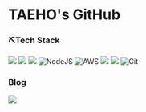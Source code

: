 <h1 align = "left">TAEHO's GitHub</h1>
<h3 align = "left">⛏️Tech Stack</h1>

<span align = "left">

<img src="https://img.shields.io/badge/java-4479A1?style=for-the-badge&logo=java&logoColor=white"> <img src="https://img.shields.io/badge/javascript-F7DF1E?style=for-the-badge&logo=javascript&logoColor=black"> <img src="https://img.shields.io/badge/react-61DAFB?style=for-the-badge&logo=react&logoColor=black"> ![NodeJS](https://img.shields.io/badge/node.js-6DA55F?style=for-the-badge&logo=node.js&logoColor=white) ![AWS](https://img.shields.io/badge/AWS-%23FF9900.svg?style=for-the-badge&logo=amazon-aws&logoColor=white)
<img src="https://img.shields.io/badge/html-E34F26?style=for-the-badge&logo=html5&logoColor=white">
<img src="https://img.shields.io/badge/css-1572B6?style=for-the-badge&logo=css3&logoColor=white"> 
![Git](https://img.shields.io/badge/git-%23F05033.svg?style=for-the-badge&logo=git&logoColor=white)
  
</span>

<h3 align = "left">Blog</h1>
<span align = "left"> 
  
[<img src="https://img.shields.io/badge/notion-181717?style=for-the-badge&logo=Notion&logoColor=white">](https://ribbon-alyssum-680.notion.site/e9d79fe7fdf04b4785fc9873d58ad451)

</span>
